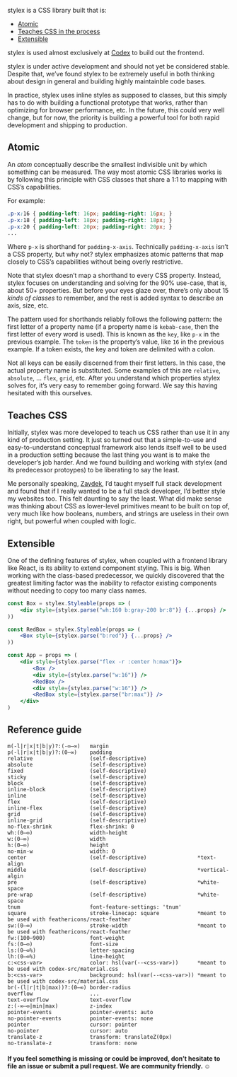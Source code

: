 stylex is a CSS library built that is:

- [Atomic](#atomic)
- [Teaches CSS in the process](#teaches-css)
- [Extensible](#extensible)

stylex is used almost exclusively at [Codex](https://github.com/codex-src) to build out the frontend.

stylex is under active development and should not yet be considered stable. Despite that, we’ve found stylex to be extremely useful in both thinking about design in general and building highly maintainble code bases.

In practice, stylex uses inline styles as supposed to classes, but this simply has to do with building a functional prototype that works, rather than optimizing for browser performance, etc. In the future, this could very well change, but for now, the priority is building a powerful tool for both rapid development and shipping to production.

## Atomic

An _atom_ conceptually describe the smallest indivisible unit by which something can be measured. The way most atomic CSS libraries works is by following this principle with CSS classes that share a 1:1 to mapping with CSS’s capabilities.

For example:

```css
.p-x:16 { padding-left: 16px; padding-right: 16px; }
.p-x:18 { padding-left: 18px; padding-right: 18px; }
.p-x:20 { padding-left: 20px; padding-right: 20px; }
...
```

Where `p-x` is shorthand for `padding-x-axis`. Technically `padding-x-axis` isn’t a CSS property, but why not? stylex emphasizes atomic patterns that map closely to CSS’s capabilities without being overly restrictive.

Note that stylex doesn’t map a shorthand to every CSS property. Instead, stylex focuses on understanding and solving for the 90% use-case, that is, about 50+ properties. But before your eyes glaze over, there’s only about 15 _kinds of classes_ to remember, and the rest is added syntax to describe an axis, size, etc.

The pattern used for shorthands reliably follows the following pattern: the first letter of a property name (if a property name is `kebab-case`, then the first letter of every word is used). This is known as the `key`, like `p-x` in the previous example. The `token` is the property’s value, like `16` in the previous example. If a token exists, the key and token are delimited with a colon.

Not all keys can be easily discerned from their first letters. In this case, the actual property name is substituted. Some examples of this are `relative`, `absolute`, … `flex`, `grid`, etc. After you understand which properties stylex solves for, it’s very easy to remember going forward. We say this having hesitated with this ourselves.

## Teaches CSS

Initially, stylex was more developed to teach us CSS rather than use it in any kind of production setting. It just so turned out that a simple-to-use and easy-to-understand conceptual framework also lends itself well to be used in a production setting because the last thing you want is to make the developer’s job harder. And we found building and working with stylex (and its predecessor protoypes) to be liberating to say the least.

Me personally speaking, [Zaydek](https://github.com/codex-zaydek), I’d taught myself full stack development and found that if I really wanted to be a full stack developer, I’d better style my websites too. This felt daunting to say the least. What did make sense was thinking about CSS as lower-level primitives meant to be built on top of, very much like how booleans, numbers, and strings are useless in their own right, but powerful when coupled with logic.

## Extensible

One of the defining features of stylex, when coupled with a frontend library like React, is its ability to extend component styling. This is big. When working with the class-based predecessor, we quickly discovered that the greatest limiting factor was the inability to refactor existing components without needing to copy too many class names.

```jsx
const Box = stylex.Styleable(props => (
	<div style={stylex.parse("wh:160 b:gray-200 br:8")} {...props} />
))

const RedBox = stylex.Styleable(props => (
	<Box style={stylex.parse("b:red")} {...props} />
))

const App = props => (
	<div style={stylex.parse("flex -r :center h:max")}>
		<Box />
		<div style={stylex.parse("w:16")} />
		<RedBox />
		<div style={stylex.parse("w:16")} />
		<RedBox style={stylex.parse("br:max")} />
	</div>
)
```

## Reference guide

```
m(-l|r|x|t|b|y)?:(-∞–∞)   margin
p(-l|r|x|t|b|y)?:(0–∞)    padding
relative                  (self-descriptive)
absolute                  (self-descriptive)
fixed                     (self-descriptive)
sticky                    (self-descriptive)
block                     (self-descriptive)
inline-block              (self-descriptive)
inline                    (self-descriptive)
flex                      (self-descriptive)
inline-flex               (self-descriptive)
grid                      (self-descriptive)
inline-grid               (self-descriptive)
no-flex-shrink            flex-shrink: 0
wh:(0–∞)                  width-height
w:(0–∞)                   width
h:(0–∞)                   height
no-min-w                  width: 0
center                    (self-descriptive)                *text-align
middle                    (self-descriptive)                *vertical-algin
pre                       (self-descriptive)                *white-space
pre-wrap                  (self-descriptive)                *white-space
tnum                      font-feature-settings: 'tnum'
square                    stroke-linecap: square            *meant to be used with feathericons/react-feather
sw:(0–∞)                  stroke-width                      *meant to be used with feathericons/react-feather
fw:(100–900)              font-weight
fs:(0–∞)                  font-size
ls:(0–∞%)                 letter-spacing
lh:(0–∞%)                 line-height
c:<css-var>               color: hsl(var(--<css-var>))      *meant to be used with codex-src/material.css
b:<css-var>               background: hsl(var(--<css-var>)) *meant to be used with codex-src/material.css
br(-(l|r|t|b|max))?:(0–∞) border-radius
overflow                  ...
text-overflow             text-overflow
z:(-∞–∞|min|max)          z-index
pointer-events            pointer-events: auto
no-pointer-events         pointer-events: none
pointer                   cursor: pointer
no-pointer                cursor: auto
translate-z               transform: translateZ(0px)
no-translate-z            transform: none
```


#### If you feel something is missing or could be improved, don’t hesitate to file an issue or submit a pull request. We are community friendly. ☺️
